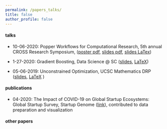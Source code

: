 ```yaml
---
permalink: /papers_talks/
title: false
author_profile: false
---
```


#### talks

- 10-06-2020: Popper Workflows for Computational Research, 5th annual CROSS Research Symposium, ([poster pdf](https://github.com/Jswig/cross-2020-symposium/blob/main/poster.pdf), [slides pdf](https://github.com/Jswig/cross-2020-symposium/blob/main/slides.pdf), [slides LaTex](https://github.com/Jswig/cross-2020-symposium/blob/main/slides.tex))

- 1-27-2020: Gradient Boosting, Data Science @ SC ([slides](https://github.com/datascienceslugs/workshops/blob/master/w2020/boostedtrees/boosting.pdf),  [LaTeX](https://github.com/datascienceslugs/workshops/blob/master/w2020/boostedtrees/boosting.tex))
- 05-06-2019: Unconstrained Optimization, UCSC Mathematics DRP ([slides](https://github.com/Jswig/DRP/blob/master/presentation/spring_2019_optimization.pdf), [LaTeX](https://github.com/Jswig/DRP/blob/master/presentation/spring_2019_optimization.tex) )

#### publications

- 04-2020: The Impact of COVID-19 on Global Startup Ecosystems: Global Startup Survey, Startup Genome ([link](https://startupgenome.com/all-reports)),
contributed to data preparation and visualization

#### other papers
